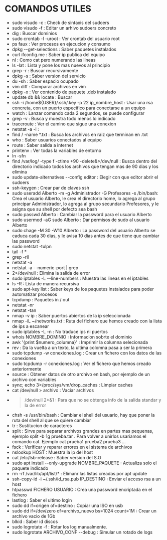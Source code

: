 # COMANDOS UTILES

- sudo visudo -c : Check de sintaxis del sudoers
- sudo visudo -f : Editar un arhivo sudoers concreto
- dig : Buscar dominios
- sudo crontab -l -uroot : Ver crontab del usuario root
- ps faux : Ver procesos en ejecucion y consumo
- dpkg --get-selections : Saber paquetes instalados
- curl ifconfig.me : Saber ip publica del equipo
- nl : Como cat pero numerando las lineas
- ls -lat : Lista y pone los mas nuevos al principio
- grep -r : Buscar recursivamente
- dpkg -s : Saber version del servicio
- du -sh : Saber espacio ocupado
- vim diff : Comparar archivos en vim
- dpkg -x : Ver contenido de paquete .deb instalado
- update db && locate : Buscar
- ssh -i /home${USER}/.ssh/.key -p 22 ip_nombre_host : Usar una rsa concreta, con un puerto especifico para conectarse a un equipo
- watch : Lanzar comando cada 2 segundos, se puede configurar
- grep -v : Busca y muestra todo menos lo indicado
- traceroute : Ver el camino que sigue una conexion
- netstat -a -l :
- find / -name *.txt : Busca los archivos en raiz que terminan en .txt
- who : Saber usuarios conectados al equipo
- route : Saber salida a internet
- printenv : Ver todas la variables de entorno
- ln -sfn
- find /var/log/ -type f -ctime +90 -delete&>/dev/null : Busca dentro del directorio indicado todos los archivos que tengan mas de 90 dias y los elimina
- sudo update-alternatives --config editor : Elegir con que editor abrir el sudoers
- ssh-keygen : Crear par de claves ssh
- sudo useradd Alberto -m -g Administrador -G Profesores -s /bin/bash: Crea el usuario Alberto, le crea el directorio home, lo agrega al grupo principar Administrador, lo agrega al grupo secundario Profesores, y le asigna que su shell por defecto sea bash
- sudo passwd Alberto : Cambiar la password para el usuario Alberto
- sudo usermod -aG sudo Alberto : Dar permisos de sudo al usuario Alberto
- sudo chage -M 30 -W10 Alberto : La password del usuario Alberto se caduca cada 30 dias, y le avisa 10 dias antes de que tiene que cambiar las password
- sudo netstat -tulpn
- tail -f *
- grep -ril
- netstat -a
- netstat -a --numeric-port | grep
- 2>/dev/null : Elimina la salida de error
- sudo iptables -L --line-numbers : Muestra las lineas en el iptables
- ls -R : Lista de manera recursiva
- sudo apt-key list : Saber keys de los paquetes instalados para poder automatizar procesos
- tcpdump : Paquetes in / out 
- netstat -nr
- netstat -tan
- nmap -v ip : Saber puertos abiertos de la ip seleccionada
- nmap -iL ~/networks.txt : Ruta del fichero que hemos creado con la lista de ips a escanear
- sudo iptables -L -n : No traduce ips ni puertos
- whois NOMBRE_DOMINIO : Informacion sobrte el dominio
- awk '{print $numero_columna}' : Imprimir la columna selecionada
- rev : Da la vuelta a un texto, la ultima colomna pasa a ser la primera
- sudo tcpdump -w conexiones.log : Crear un fichero con los datos de las conexiones
- sudo tcpdump -r conexiones.log : Ver el fichero que hemos creado anteriormente
- source : Obtener datos de otro archivo en bash, por ejemplo de un archivo con variables
- sync; echo 3>/proc/sys/vm/drop_caches : Limpiar caches
- cat /dev/null > archivo : Vaciar archivos
- >/dev/null 2>&1 : Para que no se obtenga info de la salida standar y la de error 
- chsh -s /usr/bin/bash : Cambiar el shell del usuario, hay que poner la ruta del shell al que se quiere cambiar
- tr : Sustitucion de caracteres
- split : Sirve para separar archivos grandes en partes mas pequenas, ejemplo split -b 1g prueba.tar . Para volver a unirlos usariamos el comando cat. Ejemplo cat prueba1 prueba2 prueba3 ...
- fsck : Verificar y reparar errores en el sistema de archivos
- nslookup HOST : Muestra la ip del host
- cat /etc/lsb-release : Saber version del S.O
- sudo apt install --only-upgrade NOMBRE_PAQUETE : Actualiza solo el paquete indicado
- rm -rf /var/lib/apt/list/* : Elimanr las listas creadas por apt update
- ssh-copy-id -i ~/.ssh/id_rsa.pub IP_DESTINO : Enviar el acceso rsa a un host
- htpasswd FICHERO USUARIO : Crea una password encriptada en el fichero
- lastlog : Saber el ultimo login
- sudo dd if=origen of=destino : Copiar una ISO en usb
- sudo dd if=/dev/zero of=archivo_nuevo bs=1024 count=1M : Crear un archivo vacio de 1Gb
- blkid : Saber id discos
- sudo logrotate -f : Rotar los log manualmente.
- sudo logrotate ARCHIVO_CONF --debug : Simular un rotado de logs
